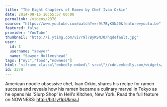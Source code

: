 ```yaml
---
title: "The Eight Chapters of Ramen by Chef Ivan Orkin"
date: 2014-08-15 16:55:57 00:00
permalink: /videos/2378
source: "https://www.youtube.com/watch?v=r9l7ByKSNJ0&feature=youtu.be"
featured: false
provider: "YouTube"
thumbnail: "http://i.ytimg.com/vi/r9l7ByKSNJ0/hqdefault.jpg"
user:
  id: 1
  username: "sawyer"
  name: "Sawyer Hollenshead"
tags: ["nyc","food","nowness"]
html: "<iframe class=\"embedly-embed\" src=\"//cdn.embedly.com/widgets/media.html?src=http%3A%2F%2Fwww.youtube.com%2Fembed%2Fr9l7ByKSNJ0%3Fwmode%3Dtransparent%26feature%3Doembed&wmode=transparent&url=http%3A%2F%2Fwww.youtube.com%2Fwatch%3Fv%3Dr9l7ByKSNJ0&image=http%3A%2F%2Fi.ytimg.com%2Fvi%2Fr9l7ByKSNJ0%2Fhqdefault.jpg&key=daaebf4d9cdd46779200162d0ca86e20&type=text%2Fhtml&schema=youtube\" width=\"854\" height=\"480\" scrolling=\"no\" frameborder=\"0\" allowfullscreen></iframe>"
id: 2378
---
```


American noodle obsessive chef, Ivan Orkin, shares his recipe for ramen success and reveals how his ramen became a culinary marvel in Tokyo as he opens his 'Slurp Shop' in Hell's Kitchen, New York. Read the full feature on NOWNESS: http://bit.ly/1pUkmaJ